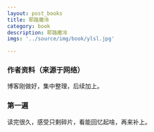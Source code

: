 ```yaml
---
layout: post_books
title: 耶路撒冷
category: book
description: 耶路撒冷
imgs: '../source/img/book/ylsl.jpg'

---
```

### 作者资料（来源于网络）

博客刚做好，集中整理，后续加上。

### 第一遍

读完很久，感受只剩碎片，看能回忆起啥，再来补上。
 